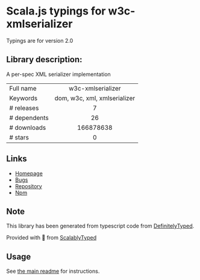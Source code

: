 
# Scala.js typings for w3c-xmlserializer

Typings are for version 2.0

## Library description:
A per-spec XML serializer implementation

|                    |                 |
| ------------------ | :-------------: |
| Full name          | w3c-xmlserializer |
| Keywords           | dom, w3c, xml, xmlserializer |
| # releases         | 7 |
| # dependents       | 26 |
| # downloads        | 166878638 |
| # stars            | 0 |

## Links
- [Homepage](https://github.com/jsdom/w3c-xmlserializer#readme)
- [Bugs](https://github.com/jsdom/w3c-xmlserializer/issues)
- [Repository](https://github.com/jsdom/w3c-xmlserializer)
- [Npm](https://www.npmjs.com/package/w3c-xmlserializer)
    


## Note
This library has been generated from typescript code from [DefinitelyTyped](https://definitelytyped.org).

Provided with :purple_heart: from [ScalablyTyped](https://github.com/oyvindberg/ScalablyTyped)

## Usage
See [the main readme](../../readme.md) for instructions.


